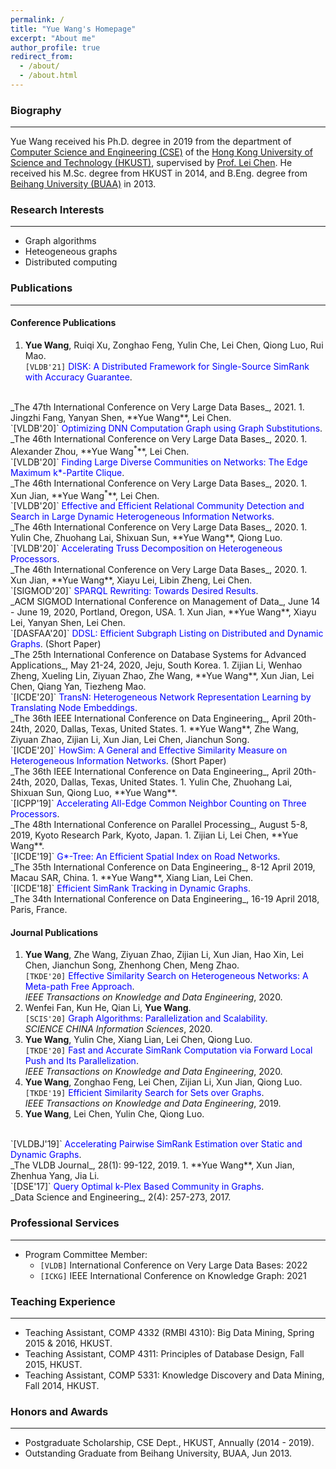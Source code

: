 ```yaml
---
permalink: /
title: "Yue Wang's Homepage"
excerpt: "About me"
author_profile: true
redirect_from: 
  - /about/
  - /about.html
---
```

### Biography
---------
Yue Wang received his  Ph.D. degree in 2019
from the department of [Computer Science and Engineering (CSE)](https://www.cse.ust.hk/)
of the [Hong Kong University of Science and Technology (HKUST)](https://www.ust.hk/),
supervised by [Prof. Lei Chen](http://www.cse.ust.hk/~leichen/).
He received his M.Sc. degree from HKUST in 2014,
and B.Eng. degree from [Beihang University (BUAA)](http://ev.buaa.edu.cn/)  in 2013.


### Research Interests
---------
- Graph algorithms 
- Heteogeneous graphs
- Distributed computing

### Publications 

---------
#### Conference Publications
1. **Yue Wang**, Ruiqi Xu, Zonghao Feng, Yulin Che, Lei Chen, Qiong Luo, Rui Mao. <br/>
`[VLDB'21]`
<font color="blue">DISK: A Distributed Framework for Single-Source SimRank with Accuracy Guarantee</font>. 
<br/>
_The 47th International Conference on Very Large Data Bases_, 2021.
1. Jingzhi Fang, Yanyan Shen, **Yue Wang**, Lei Chen. <br/>
`[VLDB'20]`
<font color="blue"> Optimizing DNN Computation Graph using Graph Substitutions</font>. 
<br/>
_The 46th International Conference on Very Large Data Bases_, 2020.
1. Alexander Zhou, **Yue Wang<sup>*</sup>**, Lei Chen. <br/>
`[VLDB'20]`
<font color="blue"> Finding Large Diverse Communities on Networks: The Edge Maximum k*-Partite Clique</font>. 
<br/>
_The 46th International Conference on Very Large Data Bases_, 2020.
1. Xun Jian, **Yue Wang<sup>*</sup>**, Lei Chen. <br/>
`[VLDB'20]` <font color="blue"> Effective and Efficient Relational Community Detection and Search in Large Dynamic Heterogeneous Information Networks</font>. <br/>
_The 46th International Conference on Very Large Data Bases_, 2020.
1. Yulin Che, Zhuohang Lai, Shixuan Sun, **Yue Wang**, Qiong Luo. <br/>
`[VLDB'20]` <font color="blue"> Accelerating Truss Decomposition on Heterogeneous Processors</font>. <br/>
_The 46th International Conference on Very Large Data Bases_, 2020.
1. Xun Jian, **Yue Wang**, Xiayu Lei, Libin Zheng, Lei Chen. <br/>
`[SIGMOD'20]`<font color="blue"> SPARQL Rewriting: Towards Desired Results</font>. <br/>
_ACM SIGMOD International Conference on Management of Data_, June 14 - June 19, 2020, Portland, Oregon, USA.
1. Xun Jian, **Yue Wang**, Xiayu Lei, Yanyan Shen, Lei Chen. <br/>
`[DASFAA'20]`<font color="blue"> DDSL: Efficient Subgraph Listing on Distributed and Dynamic Graphs</font>. (Short Paper) <br/>
_The 25th International Conference on Database Systems for Advanced Applications_, May 21-24, 2020, Jeju, South Korea.
1. Zijian Li, Wenhao Zheng, Xueling Lin, Ziyuan Zhao, Zhe Wang, **Yue Wang**, Xun Jian, Lei Chen, Qiang Yan, Tiezheng Mao.<br/>
`[ICDE'20]` <font color="blue">TransN: Heterogeneous Network Representation Learning by Translating Node Embeddings</font>. <br/>
_The 36th IEEE International Conference on Data Engineering_, April 20th-24th, 2020, Dallas, Texas, United States.
1. **Yue Wang**, Zhe Wang, Ziyuan Zhao, Zijian Li,  Xun Jian,  Lei Chen,  Jianchun Song.<br/>
`[ICDE'20]` <font color="blue">HowSim: A General and Effective Similarity Measure on Heterogeneous Information Networks</font>. (Short Paper)<br/>
_The 36th IEEE International Conference on Data Engineering_, April 20th-24th, 2020, Dallas, Texas, United States.
1.  Yulin Che, Zhuohang Lai, Shixuan Sun, Qiong Luo, **Yue Wang**.<br/>
`[ICPP'19]` <font color="blue">Accelerating All-Edge Common Neighbor Counting on Three Processors</font>.<br/>
_The 48th International Conference on Parallel Processing_, August 5-8, 2019, Kyoto Research Park, Kyoto, Japan.
1.  Zijian Li, Lei Chen, **Yue Wang**.
<br/>
`[ICDE'19]`
<font color="blue">G*-Tree: An Efficient Spatial Index on Road Networks</font>.
<br/>
_The 35th International Conference on Data Engineering_, 8-12 April 2019, Macau SAR, China.
1.  **Yue Wang**, Xiang Lian, Lei Chen.
<br/>
`[ICDE'18]`
<font color="blue">Efficient SimRank Tracking in Dynamic Graphs</font>.  <br/>
_The 34th International Conference on Data Engineering_, 16-19  April 2018, Paris, France.

#### Journal Publications
1. **Yue Wang**, Zhe Wang, Ziyuan Zhao, Zijian Li, Xun Jian, Hao Xin, Lei Chen, Jianchun Song, Zhenhong Chen, Meng Zhao.<br/>
`[TKDE'20]` <font color="blue">Effective Similarity Search on Heterogeneous Networks: A Meta-path Free Approach</font>.<br/>
_IEEE Transactions on Knowledge and Data Engineering_, 2020.
1. Wenfei Fan, Kun He, Qian Li, **Yue Wang**.
<br/>`[SCIS'20]` <font color="blue">Graph Algorithms: Parallelization and Scalability</font>.<br/>
_SCIENCE CHINA Information Sciences_, 2020.
1. **Yue Wang**, Yulin Che, Xiang Lian, Lei Chen, Qiong Luo.
<br/>`[TKDE'20]` <font color="blue">Fast and Accurate SimRank Computation via Forward Local Push and Its Parallelization</font>.<br/>
_IEEE Transactions on Knowledge and Data Engineering_, 2020.
1. **Yue Wang**, Zonghao Feng, Lei Chen, Zijian Li, Xun Jian, Qiong Luo.
<br/>`[TKDE'19]` <font color="blue">Efficient Similarity Search for Sets over Graphs</font>.<br/>
_IEEE Transactions on Knowledge and Data Engineering_, 2019.
1.  **Yue Wang**, Lei Chen, Yulin Che, Qiong Luo.
<br/>
`[VLDBJ'19]`
<font color="blue">Accelerating Pairwise SimRank Estimation over Static and Dynamic Graphs</font>. 
<br/>
_The VLDB Journal_, 28(1): 99-122, 2019. 
1.  **Yue Wang**, Xun Jian, Zhenhua Yang, Jia Li.
<br/>
`[DSE'17]`
<font color="blue">Query Optimal k-Plex Based Community in Graphs</font>.
<br/>
_Data Science and Engineering_, 2(4): 257-273, 2017.

### Professional Services
------
- Program Committee Member:
    - `[VLDB]` International Conference on Very Large Data Bases: 2022
    - `[ICKG]` IEEE International Conference on Knowledge Graph: 2021

### Teaching Experience
-------
- Teaching Assistant, COMP 4332 (RMBI 4310): Big Data Mining, Spring 2015 & 2016, HKUST.
- Teaching Assistant, COMP 4311: Principles of Database Design, Fall 2015, HKUST.
- Teaching Assistant, COMP 5331: Knowledge Discovery and Data Mining, Fall 2014, HKUST.




### Honors and Awards
---------
- Postgraduate Scholarship, CSE Dept., HKUST, Annually (2014 - 2019).
- Outstanding Graduate from Beihang University, BUAA, Jun 2013.
